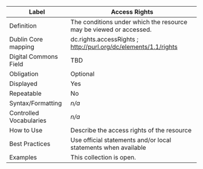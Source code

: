 | Label                   | Access Rights                                                      |
| ----------------------- | ------------------------------------------------------------------ |
| Definition              | The conditions under which the resource may be viewed or accessed. |
| Dublin Core mapping     | dc.rights.accessRights ; <http://purl.org/dc/elements/1.1/rights>  |
| Digital Commons Field   | TBD                                                                |
| Obligation              | Optional                                                           |
| Displayed               | Yes                                                                |
| Repeatable              | No                                                                 |
| Syntax/Formatting       | _n/a_                                                              |
| Controlled Vocabularies | _n/a_                                                              |
| How to Use              | Describe the access rights of the resource                         |
| Best Practices          | Use official statements and/or local statements when available     |
| Examples                | This collection is open.                                           |

